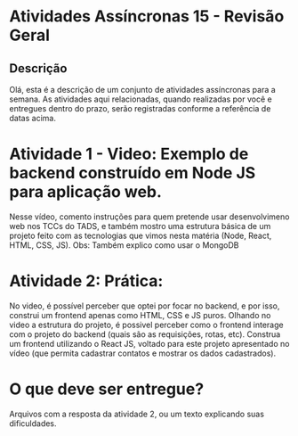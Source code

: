 # **Atividades Assíncronas 15 - Revisão Geral**

## **Descrição**
Olá, esta é a descrição de um conjunto de atividades assíncronas para a semana.  As atividades aqui relacionadas, quando realizadas por você e entregues dentro do prazo, serão registradas conforme a referência de datas acima. 

# **Atividade 1 - Video:  Exemplo de backend construído em Node JS para aplicação web.** 
Nesse vídeo, comento instruções para quem pretende usar desenvolvimeno web nos TCCs do TADS, e também mostro uma estrutura básica de um projeto feito com as tecnologias que vimos nesta matéria (Node, React, HTML, CSS, JS). Obs: Também explico como usar o MongoDB

# **Atividade 2: Prática:** 
No video, é possível perceber que optei por focar no backend, e por isso, construi um frontend apenas como HTML, CSS e JS puros. Olhando no video a estrutura do projeto, é possivel perceber como o frontend interage com o projeto do backend (quais são as requisições, rotas, etc). Construa um frontend utilizando o React JS, voltado para este projeto apresentado no vídeo (que permita cadastrar contatos e mostrar os dados cadastrados).
 
# **O que deve ser entregue?**
Arquivos com a resposta da atividade 2, ou um texto explicando suas dificuldades.